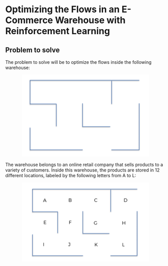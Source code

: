 # Optimizing the Flows in an E-Commerce Warehouse with Reinforcement Learning

## Problem to solve
The problem to solve will be to optimize the flows inside the following warehouse:

<center><img width="400" src="images/warehouse.png"></center>

The warehouse belongs to an online retail company that sells products to a variety of customers. Inside this
warehouse, the products are stored in 12 different locations, labeled by the following letters from A to L:

<center><img width="400" src="images/warehouse_labeled.png"></center>




